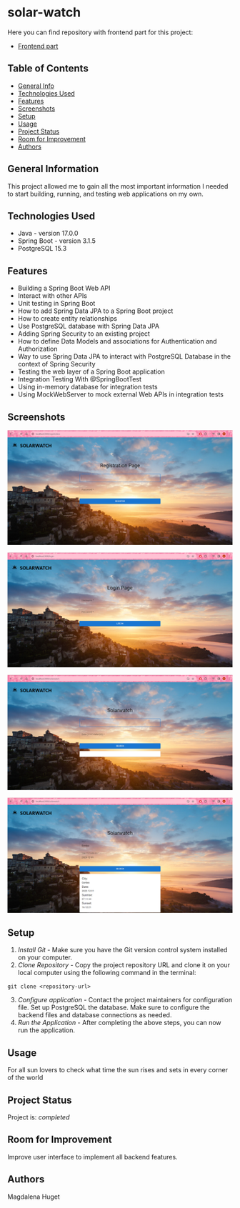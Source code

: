 # solar-watch

Here you can find repository with frontend part for this project:

- [Frontend part](https://github.com/CodecoolGlobal/solarwatch-frontend-javascript-magdalenahuget)


## Table of Contents
* [General Info](#general-information)
* [Technologies Used](#technologies-used)
* [Features](#features)
* [Screenshots](#screenshots)
* [Setup](#setup)
* [Usage](#usage)
* [Project Status](#project-status)
* [Room for Improvement](#room-for-improvement)
* [Authors](#authors)

## General Information
This project allowed me to gain all the most important information I needed to start building, running, and testing web applications on my own.

## Technologies Used
- Java - version 17.0.0
- Spring Boot - version 3.1.5
- PostgreSQL 15.3

## Features
- Building a Spring Boot Web API
- Interact with other APIs
- Unit testing in Spring Boot
- How to add Spring Data JPA to a Spring Boot project
- How to create entity relationships 
- Use PostgreSQL database with Spring Data JPA
- Adding Spring Security to an existing project
- How to define Data Models and associations for Authentication and Authorization
- Way to use Spring Data JPA to interact with PostgreSQL Database in the context of Spring Security
- Testing the web layer of a Spring Boot application
- Integration Testing With @SpringBootTest
- Using in-memory database for integration tests
- Using MockWebServer to mock external Web APIs in integration tests

## Screenshots
![](readmeResources/registration.PNG)

![](readmeResources/login.PNG)

![](readmeResources/solarwatch.PNG)

![](readmeResources/city-gordes.PNG)

## Setup
1. *Install Git* - Make sure you have the Git version control system installed on your computer.
2. *Clone Repository* - Copy the project repository URL and clone it on your local computer using the following command in the terminal:

```
git clone <repository-url>
```

3. *Configure application* - Contact the project maintainers for configuration file. Set up PostgreSQL the database. Make sure to configure the backend files and database connections as needed.
4. *Run the Application* - After completing the above steps, you can now run the application.

## Usage
For all sun lovers to check what time the sun rises and sets in every corner of the world

## Project Status
Project is: _completed_

## Room for Improvement
Improve user interface to implement all backend features.

## Authors
Magdalena Huget